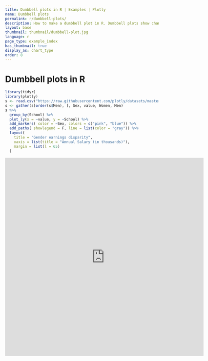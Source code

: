```yaml
---
title: Dumbbell plots in R | Examples | Plotly
name: Dumbbell plots
permalink: r/dumbbell-plots/
description: How to make a dumbbell plot in R. Dumbbell plots show changes between two points in time or between two conditions.
layout: base
thumbnail: thumbnail/dumbbell-plot.jpg
language: r
page_type: example_index
has_thumbnail: true
display_as: chart_type
order: 8
---
```


# Dumbbell plots in R

```r
library(tidyr)
library(plotly)
s <- read.csv("https://raw.githubusercontent.com/plotly/datasets/master/school_earnings.csv")
s <- gather(s[order(s$Men), ], Sex, value, Women, Men)
s %>%
  group_by(School) %>%
  plot_ly(x = ~value, y = ~School) %>%
  add_markers( color = ~Sex, colors = c("pink", "blue")) %>%
  add_paths( showlegend = F, line = list(color = "gray")) %>%
  layout(
    title = "Gender earnings disparity",
    xaxis = list(title = "Annual Salary (in thousands)"),
    margin = list(l = 65)
  )
```

<iframe width="650" height="650" frameborder="0" scrolling="no" src="https://plot.ly/~jackp/14455.embed"></iframe>
